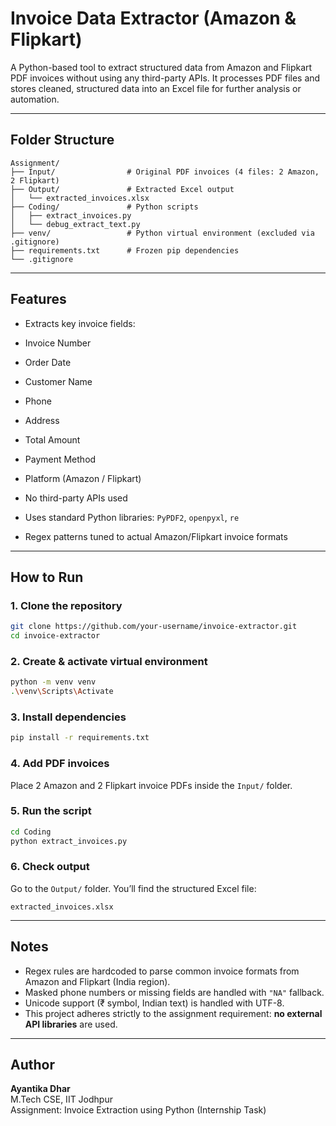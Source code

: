 # Invoice Data Extractor (Amazon & Flipkart)

A Python-based tool to extract structured data from Amazon and Flipkart PDF invoices without using any third-party APIs. It processes PDF files and stores cleaned, structured data into an Excel file for further analysis or automation.

---

##  Folder Structure

```
Assignment/
├── Input/                # Original PDF invoices (4 files: 2 Amazon, 2 Flipkart)
├── Output/               # Extracted Excel output
│   └── extracted_invoices.xlsx
├── Coding/               # Python scripts
│   ├── extract_invoices.py
│   └── debug_extract_text.py
├── venv/                 # Python virtual environment (excluded via .gitignore)
├── requirements.txt      # Frozen pip dependencies
└── .gitignore
```

---

## Features

-  Extracts key invoice fields:
  - Invoice Number
  - Order Date
  - Customer Name
  - Phone
  - Address
  - Total Amount
  - Payment Method
  - Platform (Amazon / Flipkart)

-  No third-party APIs used
-  Uses standard Python libraries: `PyPDF2`, `openpyxl`, `re`
-  Regex patterns tuned to actual Amazon/Flipkart invoice formats

---

##  How to Run

### 1. Clone the repository

```bash
git clone https://github.com/your-username/invoice-extractor.git
cd invoice-extractor
```

### 2. Create & activate virtual environment

```bash
python -m venv venv
.\venv\Scripts\Activate
```

### 3. Install dependencies

```bash
pip install -r requirements.txt
```

### 4. Add PDF invoices

Place 2 Amazon and 2 Flipkart invoice PDFs inside the `Input/` folder.

### 5. Run the script

```bash
cd Coding
python extract_invoices.py
```

### 6. Check output

Go to the `Output/` folder. You’ll find the structured Excel file:
```
extracted_invoices.xlsx
```

---

##  Notes

- Regex rules are hardcoded to parse common invoice formats from Amazon and Flipkart (India region).
- Masked phone numbers or missing fields are handled with `"NA"` fallback.
- Unicode support (₹ symbol, Indian text) is handled with UTF-8.
- This project adheres strictly to the assignment requirement: **no external API libraries** are used.

---

##  Author

**Ayantika Dhar**  
M.Tech CSE, IIT Jodhpur  
Assignment: Invoice Extraction using Python (Internship Task)
